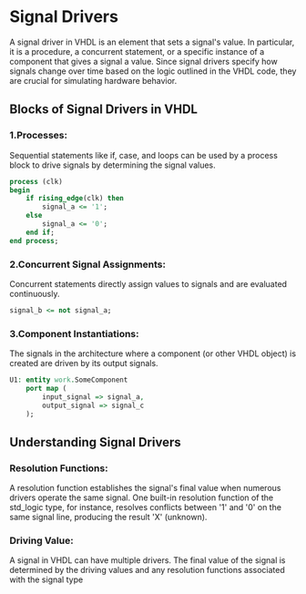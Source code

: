 # Signal Drivers
A signal driver in VHDL is an element that sets a signal's value. In particular, it is a procedure, a concurrent statement, or a specific instance of a component that gives a signal a value. Since signal drivers specify how signals change over time based on the logic outlined in the VHDL code, they are crucial for simulating hardware behavior.
## Blocks of Signal Drivers in VHDL
### 1.Processes:
Sequential statements like if, case, and loops can be used by a process block to drive signals by determining the signal values.
```vhdl
process (clk)
begin
    if rising_edge(clk) then
        signal_a <= '1';
    else
        signal_a <= '0';
    end if;
end process;
```
### 2.Concurrent Signal Assignments:
Concurrent statements directly assign values to signals and are evaluated continuously.

```vhdl
signal_b <= not signal_a;
```

### 3.Component Instantiations:
The signals in the architecture where a component (or other VHDL object) is created are driven by its output signals.
```vhdl
U1: entity work.SomeComponent
    port map (
        input_signal => signal_a,
        output_signal => signal_c
    );
```
## Understanding Signal Drivers
### Resolution Functions:

A resolution function establishes the signal's final value when numerous drivers operate the same signal. One built-in resolution function of the std_logic type, for instance, resolves conflicts between '1' and '0' on the same signal line, producing the result 'X' (unknown).

### Driving Value:
A signal in VHDL can have multiple drivers. The final value of the signal is determined by the driving values and any resolution functions associated with the signal type
